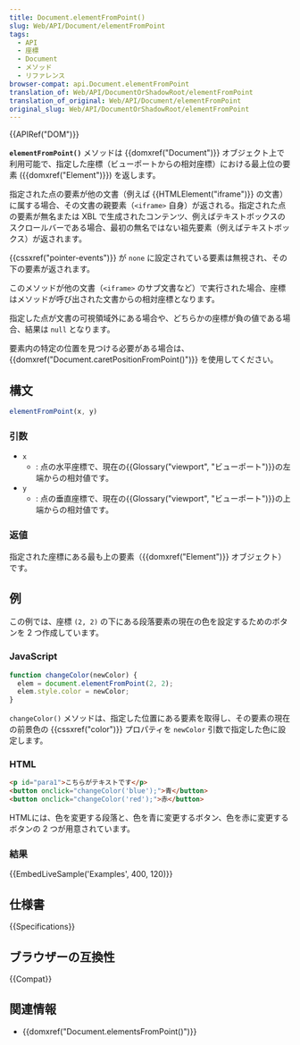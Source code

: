 ```yaml
---
title: Document.elementFromPoint()
slug: Web/API/Document/elementFromPoint
tags:
  - API
  - 座標
  - Document
  - メソッド
  - リファレンス
browser-compat: api.Document.elementFromPoint
translation_of: Web/API/DocumentOrShadowRoot/elementFromPoint
translation_of_original: Web/API/Document/elementFromPoint
original_slug: Web/API/DocumentOrShadowRoot/elementFromPoint
---
```

{{APIRef("DOM")}}

**`elementFromPoint()`** メソッドは {{domxref("Document")}} オブジェクト上で利用可能で、指定した座標（ビューポートからの相対座標）における最上位の要素 ({{domxref("Element")}}) を返します。

指定された点の要素が他の文書（例えば {{HTMLElement("iframe")}} の文書）に属する場合、その文書の親要素（`<iframe>` 自身）が返される。指定された点の要素が無名または XBL で生成されたコンテンツ、例えばテキストボックスのスクロールバーである場合、最初の無名ではない祖先要素（例えばテキストボックス）が返されます。

{{cssxref("pointer-events")}} が `none` に設定されている要素は無視され、その下の要素が返されます。

このメソッドが他の文書（`<iframe>` のサブ文書など）で実行された場合、座標はメソッドが呼び出された文書からの相対座標となります。

指定した点が文書の可視領域外にある場合や、どちらかの座標が負の値である場合、結果は `null` となります。

要素内の特定の位置を見つける必要がある場合は、 {{domxref("Document.caretPositionFromPoint()")}} を使用してください。

## 構文

```js
elementFromPoint(x, y)
```

### 引数

- `x`
  - : 点の水平座標で、現在の{{Glossary("viewport", "ビューポート")}}の左端からの相対値です。
- `y`
  - : 点の垂直座標で、現在の{{Glossary("viewport", "ビューポート")}}の上端からの相対値です。

### 返値

指定された座標にある最も上の要素（{{domxref("Element")}} オブジェクト）です。

## 例

この例では、座標 `(2, 2)` の下にある段落要素の現在の色を設定するためのボタンを 2 つ作成しています。

### JavaScript

```js
function changeColor(newColor) {
  elem = document.elementFromPoint(2, 2);
  elem.style.color = newColor;
}
```

`changeColor()` メソッドは、指定した位置にある要素を取得し、その要素の現在の前景色の {{cssxref("color")}} プロパティを `newColor` 引数で指定した色に設定します。

### HTML

```html
<p id="para1">こちらがテキストです</p>
<button onclick="changeColor('blue');">青</button>
<button onclick="changeColor('red');">赤</button>
```

HTMLには、色を変更する段落と、色を青に変更するボタン、色を赤に変更するボタンの 2 つが用意されています。

### 結果

{{EmbedLiveSample('Examples', 400, 120)}}

## 仕様書

{{Specifications}}

## ブラウザーの互換性

{{Compat}}

## 関連情報

- {{domxref("Document.elementsFromPoint()")}}
